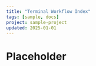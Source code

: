 ```yaml
---
title: "Terminal Workflow Index"
tags: [sample, docs]
project: sample-project
updated: 2025-01-01
---
```


# Placeholder
